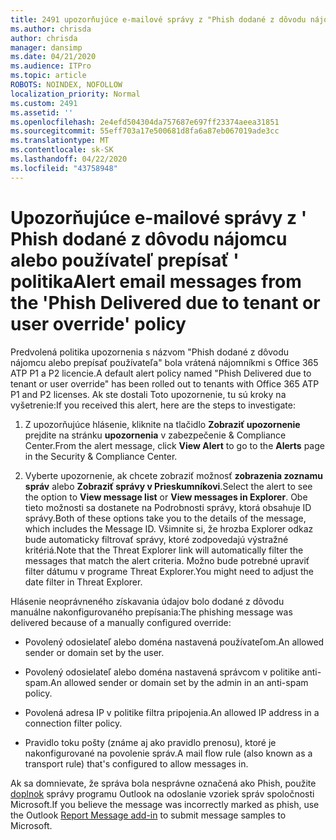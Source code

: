 ```yaml
---
title: 2491 upozorňujúce e-mailové správy z "Phish dodané z dôvodu nájomcu alebo používateľ prepísať" politiky
ms.author: chrisda
author: chrisda
manager: dansimp
ms.date: 04/21/2020
ms.audience: ITPro
ms.topic: article
ROBOTS: NOINDEX, NOFOLLOW
localization_priority: Normal
ms.custom: 2491
ms.assetid: ''
ms.openlocfilehash: 2e4efd504304da757687e697ff23374aeea31851
ms.sourcegitcommit: 55eff703a17e500681d8fa6a87eb067019ade3cc
ms.translationtype: MT
ms.contentlocale: sk-SK
ms.lasthandoff: 04/22/2020
ms.locfileid: "43758948"
---
```

# <a name="alert-email-messages-from-the-phish-delivered-due-to-tenant-or-user-override-policy"></a><span data-ttu-id="5b0ce-102">Upozorňujúce e-mailové správy z ' Phish dodané z dôvodu nájomcu alebo používateľ prepísať ' politika</span><span class="sxs-lookup"><span data-stu-id="5b0ce-102">Alert email messages from the 'Phish Delivered due to tenant or user override' policy</span></span>

<span data-ttu-id="5b0ce-103">Predvolená politika upozornenia s názvom "Phish dodané z dôvodu nájomcu alebo prepísať používateľa" bola vrátená nájomníkmi s Office 365 ATP P1 a P2 licencie.</span><span class="sxs-lookup"><span data-stu-id="5b0ce-103">A default alert policy named "Phish Delivered due to tenant or user override" has been rolled out to tenants with Office 365 ATP P1 and P2 licenses.</span></span> <span data-ttu-id="5b0ce-104">Ak ste dostali Toto upozornenie, tu sú kroky na vyšetrenie:</span><span class="sxs-lookup"><span data-stu-id="5b0ce-104">If you received this alert, here are the steps to investigate:</span></span>

1. <span data-ttu-id="5b0ce-105">Z upozorňujúce hlásenie, kliknite na tlačidlo **Zobraziť upozornenie** prejdite na stránku **upozornenia** v zabezpečenie & Compliance Center.</span><span class="sxs-lookup"><span data-stu-id="5b0ce-105">From the alert message, click **View Alert** to go to the **Alerts** page in the Security & Compliance Center.</span></span>

2. <span data-ttu-id="5b0ce-106">Vyberte upozornenie, ak chcete zobraziť možnosť **zobrazenia zoznamu správ** alebo **Zobraziť správy v Prieskumníkovi**.</span><span class="sxs-lookup"><span data-stu-id="5b0ce-106">Select the alert to see the option to **View message list** or **View messages in Explorer**.</span></span> <span data-ttu-id="5b0ce-107">Obe tieto možnosti sa dostanete na Podrobnosti správy, ktorá obsahuje ID správy.</span><span class="sxs-lookup"><span data-stu-id="5b0ce-107">Both of these options take you to the details of the message, which includes the Message ID.</span></span> <span data-ttu-id="5b0ce-108">Všimnite si, že hrozba Explorer odkaz bude automaticky filtrovať správy, ktoré zodpovedajú výstražné kritériá.</span><span class="sxs-lookup"><span data-stu-id="5b0ce-108">Note that the Threat Explorer link will automatically filter the messages that match the alert criteria.</span></span> <span data-ttu-id="5b0ce-109">Možno bude potrebné upraviť filter dátumu v programe Threat Explorer.</span><span class="sxs-lookup"><span data-stu-id="5b0ce-109">You might need to adjust the date filter in Threat Explorer.</span></span>

<span data-ttu-id="5b0ce-110">Hlásenie neoprávneného získavania údajov bolo dodané z dôvodu manuálne nakonfigurovaného prepísania:</span><span class="sxs-lookup"><span data-stu-id="5b0ce-110">The phishing message was delivered because of a manually configured override:</span></span>

- <span data-ttu-id="5b0ce-111">Povolený odosielateľ alebo doména nastavená používateľom.</span><span class="sxs-lookup"><span data-stu-id="5b0ce-111">An allowed sender or domain set by the user.</span></span>

- <span data-ttu-id="5b0ce-112">Povolený odosielateľ alebo doména nastavená správcom v politike anti-spam.</span><span class="sxs-lookup"><span data-stu-id="5b0ce-112">An allowed sender or domain set by the admin in an anti-spam policy.</span></span>

- <span data-ttu-id="5b0ce-113">Povolená adresa IP v politike filtra pripojenia.</span><span class="sxs-lookup"><span data-stu-id="5b0ce-113">An allowed IP address in a connection filter policy.</span></span>

- <span data-ttu-id="5b0ce-114">Pravidlo toku pošty (známe aj ako pravidlo prenosu), ktoré je nakonfigurované na povolenie správ.</span><span class="sxs-lookup"><span data-stu-id="5b0ce-114">A mail flow rule (also known as a transport rule) that's configured to allow messages in.</span></span>

<span data-ttu-id="5b0ce-115">Ak sa domnievate, že správa bola nesprávne označená ako Phish, použite [doplnok](https://support.office.com/article/b5caa9f1-cdf3-4443-af8c-ff724ea719d2) správy programu Outlook na odoslanie vzoriek správ spoločnosti Microsoft.</span><span class="sxs-lookup"><span data-stu-id="5b0ce-115">If you believe the message was incorrectly marked as phish, use the Outlook [Report Message add-in](https://support.office.com/article/b5caa9f1-cdf3-4443-af8c-ff724ea719d2) to submit message samples to Microsoft.</span></span>
